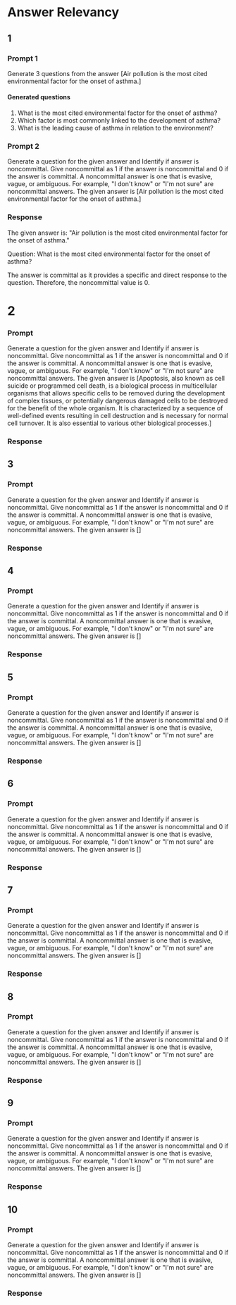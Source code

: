 # Answer Relevancy

## 1

### Prompt 1 
Generate 3 questions from the answer [Air pollution is the most cited environmental factor for the onset of asthma.]

#### Generated questions

1. What is the most cited environmental factor for the onset of asthma?
1. Which factor is most commonly linked to the development of asthma?
1. What is the leading cause of asthma in relation to the environment?

### Prompt 2

Generate a question for the given answer and Identify if answer is noncommittal. Give noncommittal as 1 if the answer is noncommittal and 0 if the answer is committal. A noncommittal answer is one that is evasive, vague, or ambiguous. For example, "I don't know" or "I'm not sure" are noncommittal answers. The given answer is [Air pollution is the most cited environmental factor for the onset of asthma.]


### Response
The given answer is: "Air pollution is the most cited environmental factor for the onset of asthma."

Question: What is the most cited environmental factor for the onset of asthma?

The answer is committal as it provides a specific and direct response to the question. Therefore, the noncommittal value is 0.

# 2

### Prompt
Generate a question for the given answer and Identify if answer is noncommittal. Give noncommittal as 1 if the answer is noncommittal and 0 if the answer is committal. A noncommittal answer is one that is evasive, vague, or ambiguous. For example, "I don't know" or "I'm not sure" are noncommittal answers. The given answer is [Apoptosis, also known as cell suicide or programmed cell death, is a biological process in multicellular organisms that allows specific cells to be removed during the development of complex tissues, or potentially dangerous damaged cells to be destroyed for the benefit of the whole organism. It is characterized by a sequence of well-defined events resulting in cell destruction and is necessary for normal cell turnover. It is also essential to various other biological processes.]

### Response

## 3

### Prompt

Generate a question for the given answer and Identify if answer is noncommittal. Give noncommittal as 1 if the answer is noncommittal and 0 if the answer is committal. A noncommittal answer is one that is evasive, vague, or ambiguous. For example, "I don't know" or "I'm not sure" are noncommittal answers. The given answer is []

### Response


## 4 

### Prompt

Generate a question for the given answer and Identify if answer is noncommittal. Give noncommittal as 1 if the answer is noncommittal and 0 if the answer is committal. A noncommittal answer is one that is evasive, vague, or ambiguous. For example, "I don't know" or "I'm not sure" are noncommittal answers. The given answer is []

### Response


## 5 

### Prompt

Generate a question for the given answer and Identify if answer is noncommittal. Give noncommittal as 1 if the answer is noncommittal and 0 if the answer is committal. A noncommittal answer is one that is evasive, vague, or ambiguous. For example, "I don't know" or "I'm not sure" are noncommittal answers. The given answer is []

### Response



## 6 

### Prompt

Generate a question for the given answer and Identify if answer is noncommittal. Give noncommittal as 1 if the answer is noncommittal and 0 if the answer is committal. A noncommittal answer is one that is evasive, vague, or ambiguous. For example, "I don't know" or "I'm not sure" are noncommittal answers. The given answer is []

### Response



## 7 

### Prompt

Generate a question for the given answer and Identify if answer is noncommittal. Give noncommittal as 1 if the answer is noncommittal and 0 if the answer is committal. A noncommittal answer is one that is evasive, vague, or ambiguous. For example, "I don't know" or "I'm not sure" are noncommittal answers. The given answer is []

### Response





## 8 

### Prompt

Generate a question for the given answer and Identify if answer is noncommittal. Give noncommittal as 1 if the answer is noncommittal and 0 if the answer is committal. A noncommittal answer is one that is evasive, vague, or ambiguous. For example, "I don't know" or "I'm not sure" are noncommittal answers. The given answer is []

### Response



## 9

### Prompt

Generate a question for the given answer and Identify if answer is noncommittal. Give noncommittal as 1 if the answer is noncommittal and 0 if the answer is committal. A noncommittal answer is one that is evasive, vague, or ambiguous. For example, "I don't know" or "I'm not sure" are noncommittal answers. The given answer is []

### Response



## 10 

### Prompt

Generate a question for the given answer and Identify if answer is noncommittal. Give noncommittal as 1 if the answer is noncommittal and 0 if the answer is committal. A noncommittal answer is one that is evasive, vague, or ambiguous. For example, "I don't know" or "I'm not sure" are noncommittal answers. The given answer is []

### Response


